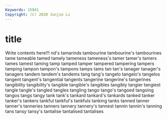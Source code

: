 ```yaml
---
Keywords: 15841
Copyright: (C) 2020 Junjie Li
---
```


# title

Write contents here!!!
nd's 
tamarinds 
tambourine
tambourine's 
tambourines 
tame 
tameable 
tamed 
tamely 
tameness 
tameness's 
tamer 
tamer's
tamers 
tames 
tamest 
taming 
tamp 
tamped 
tamper 
tampered 
tampering 
tampers
tamping 
tampon 
tampon's 
tampons 
tamps 
tams 
tan 
tan's 
tanager 
tanager's
tanagers 
tandem 
tandem's 
tandems 
tang 
tang's 
tangelo 
tangelo's 
tangelos 
tangent
tangent's 
tangential 
tangents 
tangerine 
tangerine's 
tangerines 
tangibility 
tangibility's 
tangible 
tangible's
tangibles 
tangibly 
tangier 
tangiest 
tangle 
tangle's 
tangled 
tangles 
tangling 
tango
tango's 
tangoed 
tangoing 
tangos 
tangs 
tangy 
tank 
tank's 
tankard 
tankard's
tankards 
tanked 
tanker 
tanker's 
tankers 
tankful 
tankful's 
tankfuls 
tanking 
tanks
tanned 
tanner 
tanner's 
tanneries 
tanners 
tannery 
tannery's 
tannest 
tannin 
tannin's
tanning 
tans 
tansy 
tansy's 
tantalise 
tantalised 
tantalises 

